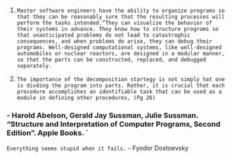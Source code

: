 1. `Master software engineers have the ability to organize programs so that they can be reasonably sure that the resulting processes will perform the tasks intended.“They can visualize the behavior of their systems in advance. They know how to structure programs so that unanticipated problems do not lead to catastrophic consequences, and when problems do arise, they can debug their programs. Well-designed computational systems, like well-designed automobiles or nuclear reactors, are designed in a modular manner, so that the parts can be constructed, replaced, and debugged separately.`

2. `The importance of the decomposition startegy is not simply hat one is divding the program into parts. Rather, it is crucial that each procedure accomplishes an identifiable task that can be used as a module in defining other procedures, (Pg 26)` 

<h3>  - Harold Abelson, Gerald Jay Sussman, Julie Sussman. “Structure and Interpretation of Computer Programs, Second Edition”. Apple Books. `</h3>

`Everything seems stupid when it fails.` - Fyodor Dostoevsky
